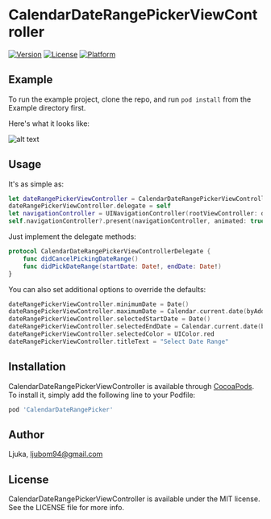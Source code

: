 # CalendarDateRangePickerViewController

[![Version](https://img.shields.io/cocoapods/v/CalendarDateRangePicker.svg?style=flat)](http://cocoapods.org/pods/CalendarDateRangePicker)
[![License](https://img.shields.io/cocoapods/l/CalendarDateRangePickerViewController.svg?style=flat)](https://github.com/Ljuka/CalendarDateRangePicker/blob/master/LICENSE)
[![Platform](https://img.shields.io/cocoapods/p/CalendarDateRangePickerViewController.svg?style=flat)](#)

## Example

To run the example project, clone the repo, and run `pod install` from the Example directory first.

Here's what it looks like:

![alt text](https://github.com/Ljuka/CalendarDateRangePickerViewController/blob/master/recording.gif "Select start and end dates easily.")

## Usage

It's as simple as:

```swift
let dateRangePickerViewController = CalendarDateRangePickerViewController(collectionViewLayout: UICollectionViewFlowLayout())
dateRangePickerViewController.delegate = self
let navigationController = UINavigationController(rootViewController: dateRangePickerViewController)
self.navigationController?.present(navigationController, animated: true, completion: nil)
```

Just implement the delegate methods:

```swift
protocol CalendarDateRangePickerViewControllerDelegate {
    func didCancelPickingDateRange()
    func didPickDateRange(startDate: Date!, endDate: Date!)
}
```

You can also set additional options to override the defaults:

```swift
dateRangePickerViewController.minimumDate = Date()
dateRangePickerViewController.maximumDate = Calendar.current.date(byAdding: .year, value: 2, to: Date())
dateRangePickerViewController.selectedStartDate = Date()
dateRangePickerViewController.selectedEndDate = Calendar.current.date(byAdding: .day, value: 10, to: Date())
dateRangePickerViewController.selectedColor = UIColor.red
dateRangePickerViewController.titleText = "Select Date Range"
```

## Installation

CalendarDateRangePickerViewController is available through [CocoaPods](http://cocoapods.org). To install
it, simply add the following line to your Podfile:

```ruby
pod 'CalendarDateRangePicker'
```

## Author

Ljuka, ljubom94@gmail.com

## License

CalendarDateRangePickerViewController is available under the MIT license. See the LICENSE file for more info.
